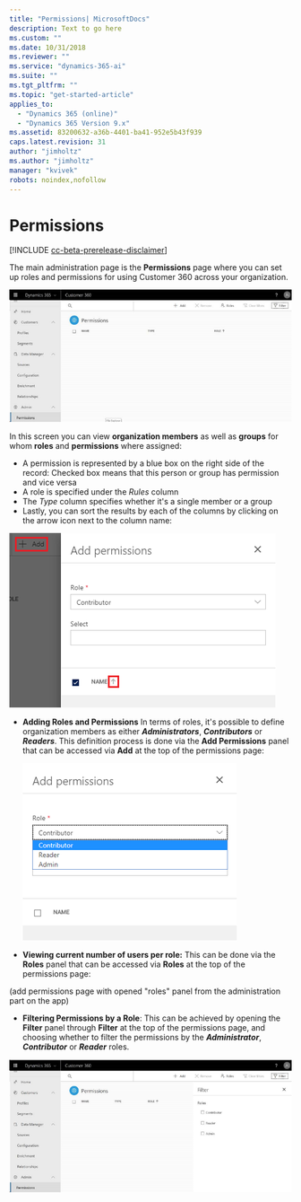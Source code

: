 ```yaml
---
title: "Permissions| MicrosoftDocs"
description: Text to go here
ms.custom: ""
ms.date: 10/31/2018
ms.reviewer: ""
ms.service: "dynamics-365-ai"
ms.suite: ""
ms.tgt_pltfrm: ""
ms.topic: "get-started-article"
applies_to: 
  - "Dynamics 365 (online)"
  - "Dynamics 365 Version 9.x"
ms.assetid: 83200632-a36b-4401-ba41-952e5b43f939
caps.latest.revision: 31
author: "jimholtz"
ms.author: "jimholtz"
manager: "kvivek"
robots: noindex,nofollow
---
```

# Permissions

[!INCLUDE [cc-beta-prerelease-disclaimer](../includes/cc-beta-prerelease-disclaimer.md)]

The main administration page is the **Permissions** page where you can set up roles and permissions for using Customer 360 across your organization. 

 ![permissions.png](media/permissions.png)

In this screen you can view **organization members** as well as **groups** for whom **roles** and **permissions** where assigned:
- A permission is represented by a blue box on the right side of the record: Checked box means that this person or group has permission and vice versa 
- A role is specified under the *Rules* column
- The *Type* column specifies whether it's a single member or a group
- Lastly, you can sort the results by each of the columns by clicking on the arrow icon next to the column name:  

![add-permissions.png](media/add-permissions.png)
 
- **Adding Roles and Permissions** 
In terms of roles, it's possible to define organization members as either ***Administrators***, ***Contributors*** or ***Readers***. This definition process is done via the **Add Permissions** panel that can be accessed via  **Add** at the top of the permissions page:

    ![permissions-roles.png](media/permissions-roles.png)

- **Viewing current number of users per role:** This can be done via the **Roles** panel that can be accessed via **Roles** at the top of the permissions page:

(add permissions page with opened "roles" panel from the administration part on the app)

- **Filtering Permissions by a Role**: This can be achieved by opening the **Filter** panel through **Filter** at the top of the permissions page, and choosing whether to filter the permissions by the ***Administrator***, ***Contributor*** or ***Reader*** roles.

![permissions-filter.png](media/permissions-filter.png)